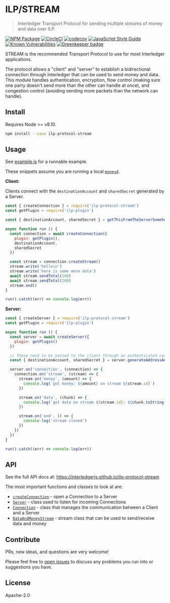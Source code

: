 # ILP/STREAM
> Interledger Transport Protocol for sending multiple streams of money and data over ILP.

[![NPM Package](https://img.shields.io/npm/v/ilp-protocol-stream.svg?style=flat)](https://npmjs.org/package/ilp-protocol-stream)
[![CircleCI](https://circleci.com/gh/interledgerjs/ilp-protocol-stream.svg?style=shield)](https://circleci.com/gh/interledgerjs/ilp-protocol-stream)
[![codecov](https://codecov.io/gh/interledgerjs/ilp-protocol-stream/branch/master/graph/badge.svg)](https://codecov.io/gh/interledgerjs/ilp-protocol-stream)
[![JavaScript Style Guide](https://img.shields.io/badge/code_style-standard-brightgreen.svg)](https://standardjs.com)
[![Known Vulnerabilities](https://snyk.io/test/github/interledgerjs/ilp-protocol-stream/badge.svg)](https://snyk.io/test/github/interledgerjs/ilp-protocol-stream) [![Greenkeeper badge](https://badges.greenkeeper.io/interledgerjs/ilp-protocol-stream.svg)](https://greenkeeper.io/)

STREAM is the recommended Transport Protocol to use for most Interledger applications.

The protocol allows a "client" and "server" to establish a bidirectional connection through Interledger that can be used to send money and data. This module handles authentication, encryption, flow control (making sure one party doesn't send more than the other can handle at once), and congestion control (avoiding sending more packets than the network can handle).

## Install

Requires Node >= v8.10.

```sh
npm install --save ilp-protocol-stream
```

## Usage

See [example.js](./example.js) for a runnable example.

These snippets assume you are running a local [`moneyd`](https://github.com/interledgerjs/moneyd-xrp).

**Client:**

Clients connect with the `destinationAccount` and `sharedSecret` generated by a Server.

```js
const { createConnection } = require('ilp-protocol-stream')
const getPlugin = require('ilp-plugin')

const { destinationAccount, sharedSecret } = getThisFromTheServerSomehow()

async function run () {
  const connection = await createConnection({
    plugin: getPlugin(),
    destinationAccount,
    sharedSecret
  })

  const stream = connection.createStream()
  stream.write('hello\n')
  stream.write('here is some more data')
  await stream.sendTotal(100)
  await stream.sendTotal(200)
  stream.end()
}

run().catch((err) => console.log(err))
```

**Server:**

```js
const { createServer } = require('ilp-protocol-stream')
const getPlugin = require('ilp-plugin')

async function run () {
  const server = await createServer({
    plugin: getPlugin()
  })

  // These need to be passed to the client through an authenticated communication channel
  const { destinationAccount, sharedSecret } = server.generateAddressAndSecret()

  server.on('connection', (connection) => {
    connection.on('stream', (stream) => {
      stream.on('money', (amount) => {
        console.log(`got money: ${amount} on stream ${stream.id}`)
      })

      stream.on('data', (chunk) => {
        console.log(`got data on stream ${stream.id}: ${chunk.toString('utf8')}`)
      })

      stream.on('end', () => {
        console.log('stream closed')
      })
    })
  })
}

run().catch((err) => console.log(err))
```

## API

See the full API docs at: https://interledgerjs.github.io/ilp-protocol-stream

The most important functions and classes to look at are:
- [`createConnection`](https://interledgerjs.github.io/ilp-protocol-stream/modules/_index_.html#createconnection) - open a Connection to a Server
- [`Server`](https://interledgerjs.github.io/ilp-protocol-stream/classes/_index_.server.html) - class used to listen for incoming Connections
- [`Connection`](https://interledgerjs.github.io/ilp-protocol-stream/classes/_connection_.connection.html) - class that manages the communication between a Client and a Server
- [`DataAndMoneyStream`](https://interledgerjs.github.io/ilp-protocol-stream/classes/_stream_.dataandmoneystream.html) - stream class that can be used to send/receive data and money

## Contribute

PRs, new ideas, and questions are very welcome!

Please feel free to [open issues](https://github.com/interledgerjs/ilp-protocol-stream/issues/new) to discuss any problems you run into or suggestions you have.

## License

Apache-2.0